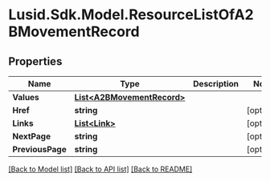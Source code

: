 
# Lusid.Sdk.Model.ResourceListOfA2BMovementRecord

## Properties

Name | Type | Description | Notes
------------ | ------------- | ------------- | -------------
**Values** | [**List&lt;A2BMovementRecord&gt;**](A2BMovementRecord.md) |  | 
**Href** | **string** |  | [optional] 
**Links** | [**List&lt;Link&gt;**](Link.md) |  | [optional] 
**NextPage** | **string** |  | [optional] 
**PreviousPage** | **string** |  | [optional] 

[[Back to Model list]](../README.md#documentation-for-models)
[[Back to API list]](../README.md#documentation-for-api-endpoints)
[[Back to README]](../README.md)


